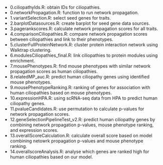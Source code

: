 - 0.ciliopathyIds.R: obtain IDs for ciliopathies.
- 0.networkPropagation.R: function to run network propagation.
- 1.variantSelection.R: select seed genes for traits.
- 2.barplotDatasources.R: create barplot for seed gene data sources.
- 3.pagerankscores.R: calculate network propagation scores for all traits.
- 4.comparisonCiliopathies.R: compare network propagation scores between ciliopathies and link to their phenotypes.
- 5.clusterFullProteinNetwork.R: cluster protein interaction network using Walktrap clustering.
- 6.modulesCiliopathies_final.R: link ciliopathies to protein modules using enrichment. 
- 7.mousePhenotypes.R: find mouse phenotypes with similar network propagation scores as human ciliopathies.
- 8.relatedMP_auc.R: predict human ciliopathy genes using identified mouse phenotypes.
- 9.mousePhenotypeRanking.R: ranking of genes for association with human ciliopathies based on mouse phenotypes.
- 10.expressionHPA.R: using scRNA-seq data from HPA to predict human ciliopathy genes.
- 11.pvalueCandidates.R: use permutation to calculate p-values for network propagation scores.
- 12.geneSelectionPipelineTest_v2.R: predict human ciliopathy genes by combining network propagation p-values, mouse phenotype ranking, and expression scores.
- 13.overallScoreCalculation.R: calculate overall score based on model combining netowrk propagation p-values and mouse phenotype ranking.
- 14.overallscoreAnalysis.R: analyse which genes are ranked high for human ciliopathies based on our model.
